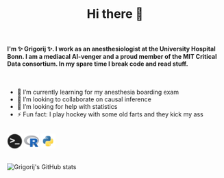 <h1 align="center"> Hi there 👋</h1>

<br>


#### I'm ✨ Grigorij ✨. I work as an anesthesiologist at the University Hospital Bonn. I am a mediacal AI-venger and a proud member of the MIT Critical Data consortium. In my spare time I break code and read stuff. 

<br>

- 🌱 I’m currently learning for my anesthesia boarding exam
- 👯 I’m looking to collaborate on causal inference
- 🤔 I’m looking for help with statistics
- ⚡ Fun fact: I play hockey with some old farts and they kick my ass

<br>

<div class="inline-block">
  <img height="35px" width="35px" src="https://raw.githubusercontent.com/github/explore/80688e429a7d4ef2fca1e82350fe8e3517d3494d/topics/terminal/terminal.png" />
  <img height="35px" width="35px" src="https://raw.githubusercontent.com/github/explore/80688e429a7d4ef2fca1e82350fe8e3517d3494d/topics/r/r.png" />
  <img height="35px" width="35px" src="https://raw.githubusercontent.com/github/explore/80688e429a7d4ef2fca1e82350fe8e3517d3494d/topics/python/python.png" />
</div>



<br>

![Grigorij's GitHub stats](https://github-readme-stats.vercel.app/api?username=grigorijschleifer&hide=contribs,prs&show_icons=true&theme=dracula)
